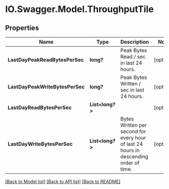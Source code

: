 # IO.Swagger.Model.ThroughputTile
## Properties

Name | Type | Description | Notes
------------ | ------------- | ------------- | -------------
**LastDayPeakReadBytesPerSec** | **long?** | Peak Bytes Read / sec in last 24 hours. | [optional] 
**LastDayPeakWriteBytesPerSec** | **long?** | Peak Bytes Written / sec in last 24 hours. | [optional] 
**LastDayReadBytesPerSec** | **List&lt;long?&gt;** |  | [optional] 
**LastDayWriteBytesPerSec** | **List&lt;long?&gt;** | Bytes Written per second for every hour of last 24 hours in descending order of time. | [optional] 

[[Back to Model list]](../README.md#documentation-for-models) [[Back to API list]](../README.md#documentation-for-api-endpoints) [[Back to README]](../README.md)

